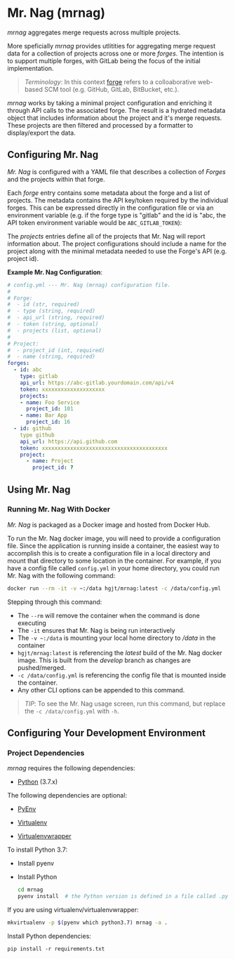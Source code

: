 # Mr. Nag (mrnag)

*mrnag* aggregates merge requests across multiple projects.

More speficially *mrnag* provides utlitities for aggregating merge request data
for a collection of projects across one or more *forges*. The intention is to
support multiple forges, with GitLab being the focus of the initial
implementation.

> *Terminology*: In this context [forge] refers to a colloaborative web-based
> SCM tool (e.g. GitHub, GitLab, BitBucket, etc.).

*mrnag* works by taking a minimal project configuration and enriching it through
API calls to the associated forge. The result is a hydrated metadata object that
includes information about the project and it's merge requests. These projects
are then filtered and processed by a formatter to display/export the data.

[forge]: https://en.wikipedia.org/wiki/Forge_(software)


## Configuring Mr. Nag

*Mr. Nag* is configured with a YAML file that describes a collection of *Forges*
and the projects within that forge.

Each *forge* entry contains some metadata about the forge and a list of
projects. The metadata contains the API key/token required by the individual
forges. This can be expressed directly in the configuration file or via an
environment variable (e.g. if the forge type is "gitlab" and the id is "abc, the
API token environment variable would be `ABC_GITLAB_TOKEN`):

The *projects* entries define all of the projects that Mr. Nag will report
information about. The project configurations should include a name for the
project along with the minimal metadata needed to use the Forge's API
(e.g. project id).


**Example Mr. Nag Configuration**:

```yaml
# config.yml --- Mr. Nag (mrnag) configuration file.
#
# Forge:
#  - id (str, required)
#  - type (string, required)
#  - api_url (string, required)
#  - token (string, optional)
#  - projects (list, optional)
#
# Project:
#  - project_id (int, required)
#  - name (string, required)
forges:
  - id: abc
    type: gitlab
    api_url: https://abc-gitlab.yourdomain.com/api/v4
    token: xxxxxxxxxxxxxxxxxxxx
    projects:
    - name: Foo Service
      project_id: 101
    - name: Bar App
      project_id: 16
  - id: github
    type github
    api_url: https://api.github.com
    token: xxxxxxxxxxxxxxxxxxxxxxxxxxxxxxxxxxxxxxxx
    project:
      - name: Project
        project_id: ?
```


## Using Mr. Nag

### Running Mr. Nag With Docker

*Mr. Nag* is packaged as a Docker image and hosted from Docker Hub.

To run the Mr. Nag docker image, you will need to provide a configuration
file. Since the application is running inside a container, the easiest way to
accomplish this is to create a configuration file in a local directory and mount
that directory to some location in the container. For example, if you have a
config file called `config.yml` in your home directory, you could run Mr. Nag
with the following command:

```sh
docker run --rm -it -v ~:/data hgjt/mrnag:latest -c /data/config.yml
```

Stepping through this command:

* The `--rm` will remove the container when the command is done executing
* The `-it` ensures that Mr. Nag is being run interactively
* The `-v ~:/data` is mounting your local home directory to */data* in the container
* `hgjt/mrnag:latest` is referencing the *latest* build of the Mr. Nag docker
  image. This is built from the *develop* branch as changes are pushed/merged.
* `-c /data/config.yml` is referencing the config file that is mounted inside
  the container.
* Any other CLI options can be appended to this command.

> *TIP*: To see the Mr. Nag usage screen, run this command, but replace the `-c
> /data/config.yml` with `-h`.


## Configuring Your Development Environment

### Project Dependencies

*mrnag* requires the following dependencies:

* [Python](https://www.python.org/) (3.7.x)

The following dependencies are optional:

* [PyEnv](https://github.com/yyuu/pyenv)

* [Virtualenv](https://virtualenv.pypa.io/)

* [Virtualenvwrapper](https://virtualenvwrapper.readthedocs.org/)


To install Python 3.7:

* Install pyenv

* Install Python

    ```sh
    cd mrnag
    pyenv install  # the Python version is defined in a file called .python-version
    ```

If you are using virtualenv/virtualenvwrapper:

```sh
mkvirtualenv -p $(pyenv which python3.7) mrnag -a .
```

Install Python dependencies:

```
pip install -r requirements.txt
```
